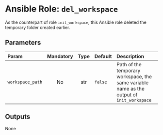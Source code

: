 # Ansible Role: `del_workspace`

As the counterpart of role `init_workspace`, this Ansible role deleted the temporary folder created earlier.

## Parameters

| Param            | Mandatory | Type | Default | Description                                                                               |
|:-----------------|:---------:|:----:|:--------|:------------------------------------------------------------------------------------------|
| `workspace_path` |    No     | str  | `false` | Path of the temporary workspace, the same variable name as the output of `init_workspace` |

## Outputs

None
